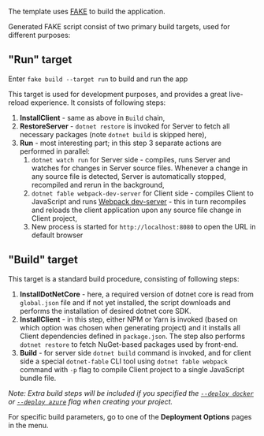 The template uses [FAKE](https://fake.build/) to build the application.

Generated FAKE script consist of two primary build targets, used for different purposes:

## **"Run"** target

Enter `fake build --target run` to build and run the app

This target is used for development purposes, and provides a great live-reload experience. It consists of following steps:

1. **InstallClient** - same as above in `Build` chain,
1. **RestoreServer** - `dotnet restore` is invoked for Server to fetch all necessary packages (note `dotnet build` is skipped here),
1. **Run** - most interesting part; in this step 3 separate actions are performed in parallel:
    1. `dotnet watch run` for Server side - compiles, runs Server and watches for changes in Server source files. Whenever a change in any source file is detected, Server is automatically stopped, recompiled and rerun in the background,
    1. `dotnet fable webpack-dev-server` for Client side - compiles Client to JavaScript and runs [Webpack dev-server](https://github.com/webpack/webpack-dev-server) - this in turn recompiles and reloads the client application upon any source file change in Client project,
    1. New process is started for `http://localhost:8080` to open the URL in default browser

## **"Build"** target

This target is a standard build procedure, consisting of following steps:

1. **InstallDotNetCore** - here, a required version of dotnet core is read from `global.json` file and if not yet installed, the script downloads and performs the installation of desired dotnet core SDK.
1. **InstallClient** - in this step, either NPM or Yarn is invoked (based on which option was chosen when generating project) and it installs all Client dependencies defined in `package.json`. The step also performs `dotnet restore` to fetch NuGet-based packages used by front-end.
1. **Build** - for server side `dotnet build` command is invoked, and for client side a special `dotnet-fable` CLI tool using `dotnet fable webpack` command with `-p` flag to compile Client project to a single JavaScript bundle file. 

*Note: Extra build steps will be included if you specified the [`--deploy docker`](template-docker.md) or [`--deploy azure`](template-appservice.md) flag when creating your project.*

For specific build parameters, go to one of the **Deployment Options** pages in the menu.

